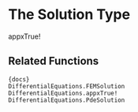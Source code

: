 # The Solution Type

appxTrue!

## Related Functions

    {docs}
    DifferentialEquations.FEMSolution
    DifferentialEquations.appxTrue!
    DifferentialEquations.PdeSolution